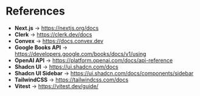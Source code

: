 # References

- **Next.js** → https://nextjs.org/docs
- **Clerk** → https://clerk.dev/docs
- **Convex** → https://docs.convex.dev
- **Google Books API** → https://developers.google.com/books/docs/v1/using
- **OpenAI API** → https://platform.openai.com/docs/api-reference
- **Shadcn UI** → https://ui.shadcn.com/docs
- **Shadcn UI Sidebar** ->  https://ui.shadcn.com/docs/components/sidebar
- **TailwindCSS** → https://tailwindcss.com/docs
- **Vitest** → https://vitest.dev/guide/